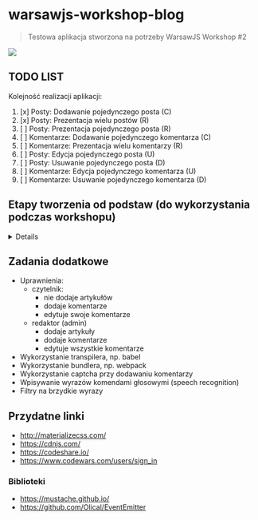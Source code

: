 # warsawjs-workshop-blog

> Testowa aplikacja stworzona na potrzeby WarsawJS Workshop #2

![](http://warsawjs.com/assets/images/logo/logo-transparent-240x240.png)

## TODO LIST

Kolejność realizacji aplikacji:

1. [x] Posty: Dodawanie pojedynczego posta (C)
2. [x] Posty: Prezentacja wielu postów (R)
3. [ ] Posty: Prezentacja pojedynczego posta (R)
4. [ ] Komentarze: Dodawanie pojedynczego komentarza (C)
5. [ ] Komentarze: Prezentacja wielu komentarzy (R)
6. [ ] Posty: Edycja pojedynczego posta (U)
7. [ ] Posty: Usuwanie pojedynczego posta (D)
8. [ ] Komentarze: Edycja pojedynczego komentarza (U)
9. [ ] Komentarze: Usuwanie pojedynczego komentarza (D)

## Etapy tworzenia od podstaw (do wykorzystania podczas workshopu)

<details>

1. HTML: Stworzenie głównego pliku
2. HTML: Stworzenie:
    * listy postów
    * formularza dodawania posta
    * przycisku z dodawania posta
3. Opcjonalne. CSS: Wykorzystanie frameworka CSS do budowy ładnego widoku
4. HTML: Przenieść template dla jednego posta do template-u, a kontener 
zawierający listę postów powinien być pusty.
5. Ukryć formularz z dodawaniem posta.
6. JS: Stworzyć plik `main.js`, w którym zdefiniować namespace.
7. JS: Stworzyć plik `setup.js`, w którym stworzyć obiekty:
    - modele:
        - listy postów
        - pojedynczego posta
    - usługi
        - save / read do postów
    - widoku
        - formularza dodawania
    - kontroler
        - podstawowy
a potem wyodrębnić te obiekty (klasy) do osobnych plików.
8. JS: Nasłuchiwać na kliknięcie przycisku dodaj post i pokazać formularz.
9. JS: Nasłuchiwać na wysłanie formularza i zapisać obiekt posta w 
`LocalStorage` oraz wysłać event z widoku do modelu.
10. JS: Lista nasłuchuje na event dodania nowego posta i tworzy obiekt `Post` 
oraz go renderuje.
11. JS: Dopisać do usługi odczytywanie postów.

</details>

## Zadania dodatkowe

* Uprawnienia:
    * czytelnik:
        * nie dodaje artykułów
        * dodaje komentarze
        * edytuje swoje komentarze
    * redaktor (admin)
        * dodaje artykuły
        * dodaje komentarze
        * edytuje wszystkie komentarze
* Wykorzystanie transpilera, np. babel
* Wykorzystanie bundlera, np. webpack
* Wykorzystanie captcha przy dodawaniu komentarzy
* Wpisywanie wyrazów komendami głosowymi (speech recognition)
* Filtry na brzydkie wyrazy

## Przydatne linki

* http://materializecss.com/
* https://cdnjs.com/
* https://codeshare.io/
* https://www.codewars.com/users/sign_in

### Biblioteki

* https://mustache.github.io/
* https://github.com/Olical/EventEmitter
